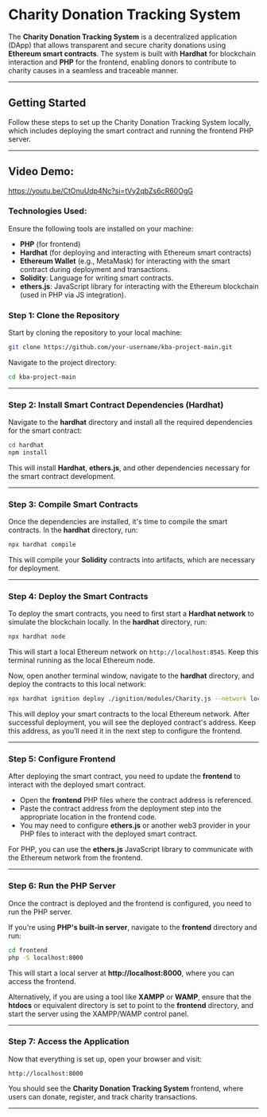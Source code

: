 # Charity Donation Tracking System

The **Charity Donation Tracking System** is a decentralized application (DApp) that allows transparent and secure charity donations using **Ethereum smart contracts**. The system is built with **Hardhat** for blockchain interaction and **PHP** for the frontend, enabling donors to contribute to charity causes in a seamless and traceable manner.

---

## Getting Started

Follow these steps to set up the Charity Donation Tracking System locally, which includes deploying the smart contract and running the frontend PHP server.

---
## Video Demo:
https://youtu.be/CtOnuUdp4Nc?si=tVy2qbZs6cR60OgG

### Technologies Used:

Ensure the following tools are installed on your machine:

- **PHP** (for frontend)
- **Hardhat** (for deploying and interacting with Ethereum smart contracts)
- **Ethereum Wallet** (e.g., MetaMask) for interacting with the smart contract during deployment and transactions.
- **Solidity**: Language for writing smart contracts.
- **ethers.js**: JavaScript library for interacting with the Ethereum blockchain (used in PHP via JS integration).
  
### Step 1: Clone the Repository

Start by cloning the repository to your local machine:

```bash
git clone https://github.com/your-username/kba-project-main.git
```

Navigate to the project directory:

```bash
cd kba-project-main
```

---

### Step 2: Install Smart Contract Dependencies (Hardhat)

Navigate to the **hardhat** directory and install all the required dependencies for the smart contract:

```bash
cd hardhat
npm install
```

This will install **Hardhat**, **ethers.js**, and other dependencies necessary for the smart contract development.

---

### Step 3: Compile Smart Contracts

Once the dependencies are installed, it's time to compile the smart contracts. In the **hardhat** directory, run:

```bash
npx hardhat compile
```

This will compile your **Solidity** contracts into artifacts, which are necessary for deployment.

---

### Step 4: Deploy the Smart Contracts

To deploy the smart contracts, you need to first start a **Hardhat network** to simulate the blockchain locally. In the **hardhat** directory, run:

```bash
npx hardhat node
```

This will start a local Ethereum network on `http://localhost:8545`. Keep this terminal running as the local Ethereum node.

Now, open another terminal window, navigate to the **hardhat** directory, and deploy the contracts to this local network:

```bash
npx hardhat ignition deploy ./ignition/modules/Charity.js --network localhost
```

This will deploy your smart contracts to the local Ethereum network. After successful deployment, you will see the deployed contract's address. Keep this address, as you’ll need it in the next step to configure the frontend.

---

### Step 5: Configure Frontend

After deploying the smart contract, you need to update the **frontend** to interact with the deployed smart contract.

- Open the **frontend** PHP files where the contract address is referenced. 
- Paste the contract address from the deployment step into the appropriate location in the frontend code.
- You may need to configure **ethers.js** or another web3 provider in your PHP files to interact with the deployed smart contract.

For PHP, you can use the **ethers.js** JavaScript library to communicate with the Ethereum network from the frontend.

---

### Step 6: Run the PHP Server

Once the contract is deployed and the frontend is configured, you need to run the PHP server.

If you're using **PHP's built-in server**, navigate to the **frontend** directory and run:

```bash
cd frontend
php -S localhost:8000
```

This will start a local server at **http://localhost:8000**, where you can access the frontend.

Alternatively, if you are using a tool like **XAMPP** or **WAMP**, ensure that the **htdocs** or equivalent directory is set to point to the **frontend** directory, and start the server using the XAMPP/WAMP control panel.

---

### Step 7: Access the Application

Now that everything is set up, open your browser and visit:

```plaintext
http://localhost:8000
```

You should see the **Charity Donation Tracking System** frontend, where users can donate, register, and track charity transactions.

---



